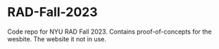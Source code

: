 # RAD-Fall-2023
Code repo for NYU RAD Fall 2023. Contains proof-of-concepts for the wesbite. The website it not in use.
